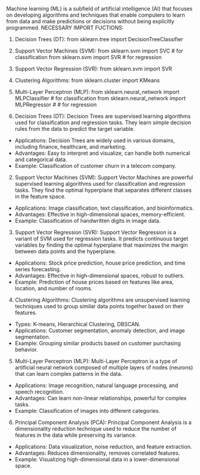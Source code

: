 Machine learning (ML) is a subfield of artificial intelligence (AI) that focuses on developing algorithms and techniques that enable computers to learn from data and make predictions or decisions without being explicitly programmed.
NECESSARY IMPORT FUCTIONS:
1. Decision Trees (DT):
   from sklearn.tree import DecisionTreeClassifier

2. Support Vector Machines (SVM):
   from sklearn.svm import SVC  # for classification
   from sklearn.svm import SVR  # for regression

3. Support Vector Regression (SVR):
   from sklearn.svm import SVR

4. Clustering Algorithms:
  from sklearn.cluster import KMeans

6. Multi-Layer Perceptron (MLP):
  from sklearn.neural_network import MLPClassifier  # for classification
  from sklearn.neural_network import MLPRegressor  #  # for regression

1. Decision Trees (DT):
Decision Trees are supervised learning algorithms used for classification and regression tasks. They learn simple decision rules from the data to predict the target variable.

* Applications: Decision Trees are widely used in various domains, including finance, healthcare, and marketing.
* Advantages: Easy to interpret and visualize, can handle both numerical and categorical data.
* Example: Classification of customer churn in a telecom company.

2. Support Vector Machines (SVM):
Support Vector Machines are powerful supervised learning algorithms used for classification and regression tasks. They find the optimal hyperplane that separates different classes in the feature space.

* Applications: Image classification, text classification, and bioinformatics.
* Advantages: Effective in high-dimensional spaces, memory-efficient.
* Example: Classification of handwritten digits in image data.

3. Support Vector Regression (SVR):
Support Vector Regression is a variant of SVM used for regression tasks. It predicts continuous target variables by finding the optimal hyperplane that maximizes the margin between data points and the hyperplane.

 * Applications: Stock price prediction, house price prediction, and time series forecasting.
 * Advantages: Effective in high-dimensional spaces, robust to outliers.
 * Example: Prediction of house prices based on features like area, location, and number of rooms.

4. Clustering Algorithms:
Clustering algorithms are unsupervised learning techniques used to group similar data points together based on their features.
  * Types: K-means, Hierarchical Clustering, DBSCAN.
  * Applications: Customer segmentation, anomaly detection, and image segmentation.
 * Example: Grouping similar products based on customer purchasing behavior.

5. Multi-Layer Perceptron (MLP):
Multi-Layer Perceptron is a type of artificial neural network composed of multiple layers of nodes (neurons) that can learn complex patterns in the data.

* Applications: Image recognition, natural language processing, and speech recognition.
* Advantages: Can learn non-linear relationships, powerful for complex tasks.
* Example: Classification of images into different categories.

6. Principal Component Analysis (PCA):
Principal Component Analysis is a dimensionality reduction technique used to reduce the number of features in the data while preserving its variance.

* Applications: Data visualization, noise reduction, and feature extraction.
* Advantages: Reduces dimensionality, removes correlated features.
* Example: Visualizing high-dimensional data in a lower-dimensional space.
